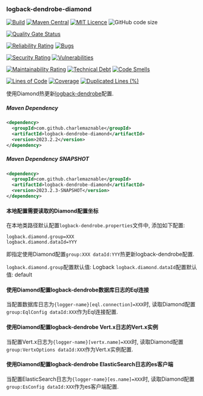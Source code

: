 ### logback-dendrobe-diamond

[![Build](https://github.com/CharLemAznable/logback-dendrobe-diamond/actions/workflows/build.yml/badge.svg)](https://github.com/CharLemAznable/logback-dendrobe-diamond/actions/workflows/build.yml)
[![Maven Central](https://maven-badges.herokuapp.com/maven-central/com.github.charlemaznable/logback-dendrobe-diamond/badge.svg)](https://maven-badges.herokuapp.com/maven-central/com.github.charlemaznable/logback-dendrobe-diamond/)
[![MIT Licence](https://badges.frapsoft.com/os/mit/mit.svg?v=103)](https://opensource.org/licenses/mit-license.php)
![GitHub code size](https://img.shields.io/github/languages/code-size/CharLemAznable/logback-dendrobe-diamond)

[![Quality Gate Status](https://sonarcloud.io/api/project_badges/measure?project=CharLemAznable_logback-dendrobe-diamond&metric=alert_status)](https://sonarcloud.io/dashboard?id=CharLemAznable_logback-dendrobe-diamond)

[![Reliability Rating](https://sonarcloud.io/api/project_badges/measure?project=CharLemAznable_logback-dendrobe-diamond&metric=reliability_rating)](https://sonarcloud.io/dashboard?id=CharLemAznable_logback-dendrobe-diamond)
[![Bugs](https://sonarcloud.io/api/project_badges/measure?project=CharLemAznable_logback-dendrobe-diamond&metric=bugs)](https://sonarcloud.io/dashboard?id=CharLemAznable_logback-dendrobe-diamond)

[![Security Rating](https://sonarcloud.io/api/project_badges/measure?project=CharLemAznable_logback-dendrobe-diamond&metric=security_rating)](https://sonarcloud.io/dashboard?id=CharLemAznable_logback-dendrobe-diamond)
[![Vulnerabilities](https://sonarcloud.io/api/project_badges/measure?project=CharLemAznable_logback-dendrobe-diamond&metric=vulnerabilities)](https://sonarcloud.io/dashboard?id=CharLemAznable_logback-dendrobe-diamond)

[![Maintainability Rating](https://sonarcloud.io/api/project_badges/measure?project=CharLemAznable_logback-dendrobe-diamond&metric=sqale_rating)](https://sonarcloud.io/dashboard?id=CharLemAznable_logback-dendrobe-diamond)
[![Technical Debt](https://sonarcloud.io/api/project_badges/measure?project=CharLemAznable_logback-dendrobe-diamond&metric=sqale_index)](https://sonarcloud.io/dashboard?id=CharLemAznable_logback-dendrobe-diamond)
[![Code Smells](https://sonarcloud.io/api/project_badges/measure?project=CharLemAznable_logback-dendrobe-diamond&metric=code_smells)](https://sonarcloud.io/dashboard?id=CharLemAznable_logback-dendrobe-diamond)

[![Lines of Code](https://sonarcloud.io/api/project_badges/measure?project=CharLemAznable_logback-dendrobe-diamond&metric=ncloc)](https://sonarcloud.io/dashboard?id=CharLemAznable_logback-dendrobe-diamond)
[![Coverage](https://sonarcloud.io/api/project_badges/measure?project=CharLemAznable_logback-dendrobe-diamond&metric=coverage)](https://sonarcloud.io/dashboard?id=CharLemAznable_logback-dendrobe-diamond)
[![Duplicated Lines (%)](https://sonarcloud.io/api/project_badges/measure?project=CharLemAznable_logback-dendrobe-diamond&metric=duplicated_lines_density)](https://sonarcloud.io/dashboard?id=CharLemAznable_logback-dendrobe-diamond)

使用Diamond热更新[logback-dendrobe](https://github.com/CharLemAznable/logback-dendrobe)配置.

##### Maven Dependency

```xml
<dependency>
  <groupId>com.github.charlemaznable</groupId>
  <artifactId>logback-dendrobe-diamond</artifactId>
  <version>2023.2.2</version>
</dependency>
```

##### Maven Dependency SNAPSHOT

```xml
<dependency>
  <groupId>com.github.charlemaznable</groupId>
  <artifactId>logback-dendrobe-diamond</artifactId>
  <version>2023.2.3-SNAPSHOT</version>
</dependency>
```

#### 本地配置需要读取的Diamond配置坐标

在本地类路径默认配置```logback-dendrobe.properties```文件中, 添加如下配置:

```
logback.diamond.group=XXX
logback.diamond.dataId=YYY
```

即指定使用Diamond配置```group:XXX dataId:YYY```热更新logback-dendrobe配置.

```logback.diamond.group```配置默认值: Logback
```logback.diamond.dataId```配置默认值: default

#### 使用Diamond配置logback-dendrobe数据库日志的Eql连接

当配置数据库日志为```{logger-name}[eql.connection]=XXX```时, 读取Diamond配置```group:EqlConfig dataId:XXX```作为Eql连接配置.

#### 使用Diamond配置logback-dendrobe Vert.x日志的Vert.x实例

当配置Vert.x日志为```{logger-name}[vertx.name]=XXX```时, 读取Diamond配置```group:VertxOptions dataId:XXX```作为Vert.x实例配置.

#### 使用Diamond配置logback-dendrobe ElasticSearch日志的es客户端

当配置ElasticSearch日志为```{logger-name}[es.name]=XXX```时, 读取Diamond配置```group:EsConfig dataId:XXX```作为es客户端配置.
